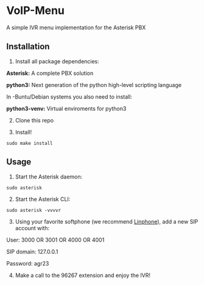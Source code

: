 # VoIP-Menu
A simple IVR menu implementation for the Asterisk PBX

## Installation
1. Install all package dependencies:

**Asterisk:** A complete PBX solution

**python3:** Next generation of the python high-level scripting language

In -Buntu/Debian systems you also need to install:

**python3-venv:** Virtual enviroments for python3

2. Clone this repo

3. Install!

```sudo make install```

## Usage

1. Start the Asterisk daemon:

```sudo asterisk```

2. Start the Asterisk CLI:

```sudo asterisk -vvvvr```

3. Using your favorite softphone (we recommend [Linphone](linphone.org)), add a new SIP account with:

User: 3000 OR 3001 OR 4000 OR 4001

SIP domain: 127.0.0.1

Password: agr23

4. Make a call to the 96267 extension and enjoy the IVR!
